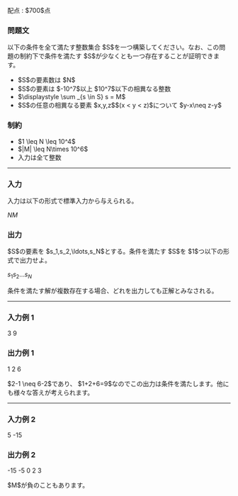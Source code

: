 
<div>

<span>

<span>

<p>
配点 : $700$点
</p>

<div>

<section>

### **問題文**

<p>
以下の条件を全て満たす整数集合 $S$を一つ構築してください。なお、この問題の制約下で条件を満たす $S$が少なくとも一つ存在することが証明できます。
</p>

<ul>

<li>
$S$の要素数は $N$
</li>

<li>
$S$の要素は $-10^7$以上 $10^7$以下の相異なる整数
</li>

<li>
$\displaystyle \sum _{s \in S} s = M$
</li>

<li>
$S$の任意の相異なる要素 $x,y,z$$(x < y < z)$について $y-x\neq z-y$
</li>

</ul>

</section>

</div>

<div>

<section>

### **制約**

<ul>

<li>
$1 \leq N \leq 10^4$
</li>

<li>
$|M| \leq N\times 10^6$
</li>

<li>
入力は全て整数
</li>

</ul>

</section>

</div>

---

<div>

<div>

<section>

### **入力**

<p>
入力は以下の形式で標準入力から与えられる。
</p>

<div>

$N$$M$
</div>

</section>

</div>

<div>

<section>

### **出力**

<p>
$S$の要素を $s_1,s_2,\ldots,s_N$とする。条件を満たす $S$を $1$つ以下の形式で出力せよ。
</p>

<div>

$s_1$$s_2$$\ldots$$s_N$
</div>

<p>
条件を満たす解が複数存在する場合、どれを出力しても正解とみなされる。
</p>

</section>

</div>

</div>

---

<div>

<section>

### **入力例 1**

<div>

3 9

</div>

</section>

</div>

<div>

<section>

### **出力例 1**

<div>

1 2 6

</div>

<p>
$2-1 \neq 6-2$であり、 $1+2+6=9$なのでこの出力は条件を満たします。他にも様々な答えが考えられます。
</p>

</section>

</div>

---

<div>

<section>

### **入力例 2**

<div>

5 -15

</div>

</section>

</div>

<div>

<section>

### **出力例 2**

<div>

-15 -5 0 2 3

</div>

<p>
$M$が負のこともあります。
</p>

</section>

</div>

</span>

</span>

</div>
